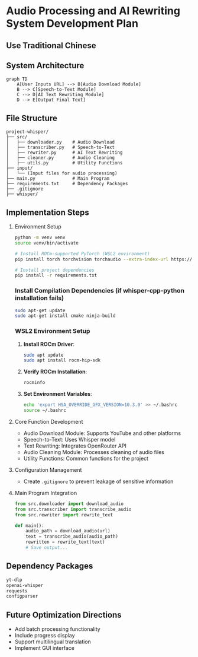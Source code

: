 # Audio Processing and AI Rewriting System Development Plan

## Use Traditional Chinese

## System Architecture

```mermaid
graph TD
    A[User Inputs URL] --> B[Audio Download Module]
    B --> C[Speech-to-Text Module]
    C --> D[AI Text Rewriting Module]
    D --> E[Output Final Text]
```

## File Structure

```
project-whisper/
├── src/
│   ├── downloader.py    # Audio Download
│   ├── transcriber.py   # Speech-to-Text
│   ├── rewriter.py      # AI Text Rewriting
│   ├── cleaner.py       # Audio Cleaning
│   ├── utils.py         # Utility Functions
├── input/
│   └── (Input files for audio processing)
├── main.py              # Main Program
├── requirements.txt     # Dependency Packages
├── .gitignore
├── whisper/
```

## Implementation Steps

1. Environment Setup
    ```bash
    python -m venv venv
    source venv/bin/activate
    
    # Install ROCm-supported PyTorch (WSL2 environment)
    pip install torch torchvision torchaudio --extra-index-url https://download.pytorch.org/whl/rocm5.7
    
    # Install project dependencies
    pip install -r requirements.txt
    ```

    ### Install Compilation Dependencies (if whisper-cpp-python installation fails)
    ```bash
    sudo apt-get update
    sudo apt-get install cmake ninja-build
    ```
    
    ### WSL2 Environment Setup
    1. **Install ROCm Driver**:
       ```bash
       sudo apt update
       sudo apt install rocm-hip-sdk
       ```
    
    2. **Verify ROCm Installation**:
       ```bash
       rocminfo
       ```
    
    3. **Set Environment Variables**:
       ```bash
       echo 'export HSA_OVERRIDE_GFX_VERSION=10.3.0' >> ~/.bashrc
       source ~/.bashrc
       ```

2. Core Function Development
    - Audio Download Module: Supports YouTube and other platforms
    - Speech-to-Text: Uses Whisper model
    - Text Rewriting: Integrates OpenRouter API
    - Audio Cleaning Module: Processes cleaning of audio files
    - Utility Functions: Common functions for the project

3. Configuration Management
    - Create `.gitignore` to prevent leakage of sensitive information

4. Main Program Integration
    ```python
    from src.downloader import download_audio
    from src.transcriber import transcribe_audio
    from src.rewriter import rewrite_text

    def main():
        audio_path = download_audio(url)
        text = transcribe_audio(audio_path)
        rewritten = rewrite_text(text)
        # Save output...
    ```

## Dependency Packages

```requirements.txt
yt-dlp
openai-whisper
requests
configparser
```

## Future Optimization Directions
- Add batch processing functionality
- Include progress display
- Support multilingual translation
- Implement GUI interface